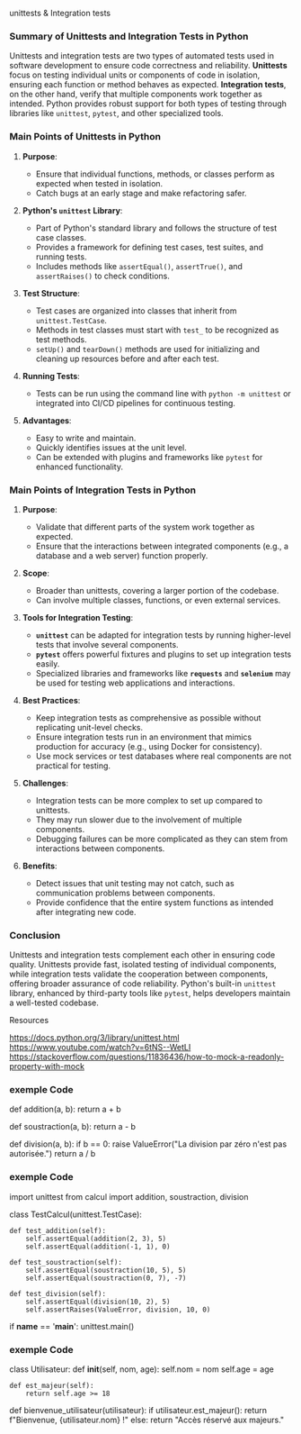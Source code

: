 unittests & Integration tests
### Summary of Unittests and Integration Tests in Python
Unittests and integration tests are two types of automated tests used in software development to ensure code correctness and reliability. **Unittests** focus on testing individual units or components of code in isolation, ensuring each function or method behaves as expected. **Integration tests**, on the other hand, verify that multiple components work together as intended. Python provides robust support for both types of testing through libraries like `unittest`, `pytest`, and other specialized tools.

### Main Points of Unittests in Python
1. **Purpose**:
   - Ensure that individual functions, methods, or classes perform as expected when tested in isolation.
   - Catch bugs at an early stage and make refactoring safer.

2. **Python's `unittest` Library**:
   - Part of Python's standard library and follows the structure of test case classes.
   - Provides a framework for defining test cases, test suites, and running tests.
   - Includes methods like `assertEqual()`, `assertTrue()`, and `assertRaises()` to check conditions.

3. **Test Structure**:
   - Test cases are organized into classes that inherit from `unittest.TestCase`.
   - Methods in test classes must start with `test_` to be recognized as test methods.
   - `setUp()` and `tearDown()` methods are used for initializing and cleaning up resources before and after each test.

4. **Running Tests**:
   - Tests can be run using the command line with `python -m unittest` or integrated into CI/CD pipelines for continuous testing.

5. **Advantages**:
   - Easy to write and maintain.
   - Quickly identifies issues at the unit level.
   - Can be extended with plugins and frameworks like `pytest` for enhanced functionality.

### Main Points of Integration Tests in Python
1. **Purpose**:
   - Validate that different parts of the system work together as expected.
   - Ensure that the interactions between integrated components (e.g., a database and a web server) function properly.

2. **Scope**:
   - Broader than unittests, covering a larger portion of the codebase.
   - Can involve multiple classes, functions, or even external services.

3. **Tools for Integration Testing**:
   - **`unittest`** can be adapted for integration tests by running higher-level tests that involve several components.
   - **`pytest`** offers powerful fixtures and plugins to set up integration tests easily.
   - Specialized libraries and frameworks like **`requests`** and **`selenium`** may be used for testing web applications and interactions.

4. **Best Practices**:
   - Keep integration tests as comprehensive as possible without replicating unit-level checks.
   - Ensure integration tests run in an environment that mimics production for accuracy (e.g., using Docker for consistency).
   - Use mock services or test databases where real components are not practical for testing.

5. **Challenges**:
   - Integration tests can be more complex to set up compared to unittests.
   - They may run slower due to the involvement of multiple components.
   - Debugging failures can be more complicated as they can stem from interactions between components.

6. **Benefits**:
   - Detect issues that unit testing may not catch, such as communication problems between components.
   - Provide confidence that the entire system functions as intended after integrating new code.

### Conclusion
Unittests and integration tests complement each other in ensuring code quality. Unittests provide fast, isolated testing of individual components, while integration tests validate the cooperation between components, offering broader assurance of code reliability. Python's built-in `unittest` library, enhanced by third-party tools like `pytest`, helps developers maintain a well-tested codebase.

Resources

https://docs.python.org/3/library/unittest.html
https://www.youtube.com/watch?v=6tNS--WetLI
https://stackoverflow.com/questions/11836436/how-to-mock-a-readonly-property-with-mock

### exemple Code

def addition(a, b):
    return a + b

def soustraction(a, b):
    return a - b

def division(a, b):
    if b == 0:
        raise ValueError("La division par zéro n'est pas autorisée.")
    return a / b

### exemple Code

import unittest
from calcul import addition, soustraction, division

class TestCalcul(unittest.TestCase):

    def test_addition(self):
        self.assertEqual(addition(2, 3), 5)
        self.assertEqual(addition(-1, 1), 0)

    def test_soustraction(self):
        self.assertEqual(soustraction(10, 5), 5)
        self.assertEqual(soustraction(0, 7), -7)

    def test_division(self):
        self.assertEqual(division(10, 2), 5)
        self.assertRaises(ValueError, division, 10, 0)

if __name__ == '__main__':
    unittest.main()

### exemple Code

class Utilisateur:
    def __init__(self, nom, age):
        self.nom = nom
        self.age = age

    def est_majeur(self):
        return self.age >= 18

def bienvenue_utilisateur(utilisateur):
    if utilisateur.est_majeur():
        return f"Bienvenue, {utilisateur.nom} !"
    else:
        return "Accès réservé aux majeurs."

